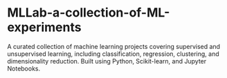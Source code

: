 # MLLab-a-collection-of-ML-experiments
A curated collection of machine learning projects covering supervised and unsupervised learning, including classification, regression, clustering, and dimensionality reduction. Built using Python, Scikit-learn, and Jupyter Notebooks.
